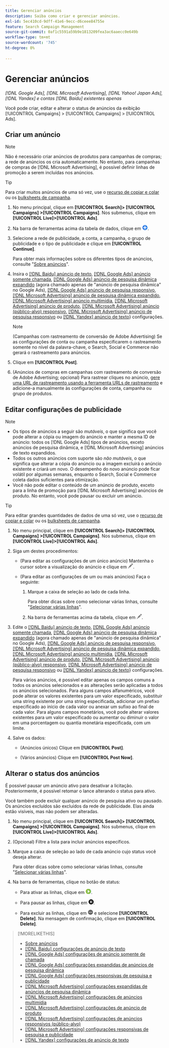 ```yaml
---
title: Gerenciar anúncios
description: Saiba como criar e gerenciar anúncios.
exl-id: 5ec410cd-9dff-41e6-9ecc-d6ceee84755e
feature: Search Campaign Management
source-git-commit: 0af1c5591a59b9e1813209fea3ac6aaecc0e649b
workflow-type: tm+mt
source-wordcount: '745'
ht-degree: 0%

---
```


# Gerenciar anúncios

*[!DNL Google Ads], [!DNL Microsoft Advertising], [!DNL Yahoo! Japan Ads], [!DNL Yandex] e contas [!DNL Baidu] existentes apenas*

Você pode criar, editar e alterar o status de anúncios da exibição [!UICONTROL Campaigns] > [!UICONTROL Campaigns] > [!UICONTROL Ads].

## Criar um anúncio

>[!NOTE]
>
>Não é necessário criar anúncios de produtos para campanhas de compras; a rede de anúncios os cria automaticamente. No entanto, para campanhas de compras de [!DNL Microsoft Advertising], é possível definir linhas de promoção a serem incluídas nos anúncios.

>[!TIP]
>
>Para criar muitos anúncios de uma só vez, use o [recurso de copiar e colar](/help/search-social-commerce/campaign-management/campaigns/copy-paste.md) ou os [bulksheets de campanha](/help/search-social-commerce/campaign-management/bulksheets/bulksheet-about.md).

1. No menu principal, clique em **[!UICONTROL Search]> [!UICONTROL Campaigns] >[!UICONTROL Campaigns]**. Nos submenus, clique em **[!UICONTROL Live]>[!UICONTROL Ads]**.

1. Na barra de ferramentas acima da tabela de dados, clique em ![Criar](/help/search-social-commerce/assets/add.png "Criar").

1. Selecione a rede de publicidade, a conta, a campanha, o grupo de publicidade e o tipo de publicidade e clique em **[!UICONTROL Continue]**.

   Para obter mais informações sobre os diferentes tipos de anúncios, consulte &quot;[Sobre anúncios](ad-about.md)&quot;.

1. Insira o [[!DNL Baidu] anúncio de texto](ad-settings-baidu-text.md), [[!DNL Google Ads] anúncio somente chamada](ad-settings-google-call.md), [[!DNL Google Ads] anúncio de pesquisa dinâmica expandido](ad-settings-google-dsa.md) (agora chamado apenas de &quot;anúncio de pesquisa dinâmica&quot; no Google Ads), [[!DNL Google Ads] anúncio de pesquisa responsivo](ad-settings-google-rsa.md), [[!DNL Microsoft Advertising] anúncio de pesquisa dinâmica expandido](ad-settings-microsoft-dsa.md), [[!DNL Microsoft Advertising] anúncio multimídia](ad-settings-microsoft-multimedia.md), [[!DNL Microsoft Advertising] anúncio de produto](ad-settings-microsoft-product.md), [[!DNL Microsoft Advertising] anúncio (público-alvo) responsivo](ad-settings-microsoft-responsive.md), [[!DNL Microsoft Advertising] anúncio de pesquisa responsivo](ad-settings-microsoft-rsa.md) ou [[!DNL Yandex] anúncio de texto](ad-settings-yandex-text.md)} configurações.

   >[!NOTE]
   >
   >(Campanhas com rastreamento de conversão de Adobe Advertising) Se as configurações de conta ou campanha especificarem o rastreamento somente no nível da palavra-chave, o Search, Social e Commerce não gerará o rastreamento para anúncios.

1. Clique em **[!UICONTROL Post]**.

1. (Anúncios de compras em campanhas com rastreamento de conversão de Adobe Advertising; opcional) Para rastrear cliques no anúncio, [gere uma URL de rastreamento usando a ferramenta URLs de rastreamento](/help/search-social-commerce/tools/click-tracking-url-generate.md) e adicione-a manualmente às configurações de conta, campanha ou grupo de produtos.

## Editar configurações de publicidade

>[!NOTE]
>
>* Os tipos de anúncios a seguir são *mutáveis*, o que significa que você pode alterar a cópia ou imagem do anúncio e manter a mesma ID de anúncio: todos os [!DNL Google Ads] tipos de anúncios, exceto anúncios de pesquisa dinâmica, e [!DNL Microsoft Advertising] anúncios de texto expandidos.
>* Todos os outros anúncios com suporte são *não mutáveis*, o que significa que alterar a cópia do anúncio ou a imagem excluirá o anúncio existente e criará um novo. O desempenho do novo anúncio pode ficar volátil por algumas semanas, enquanto o Search, Social e Commerce coleta dados suficientes para otimização.
>* Você não pode editar o conteúdo de um anúncio de produto, exceto para a linha de promoção para [!DNL Microsoft Advertising] anúncios de produto. No entanto, você pode pausar ou excluir um anúncio.

>[!TIP]
>
>Para editar grandes quantidades de dados de uma só vez, use o [recurso de copiar e colar](/help/search-social-commerce/campaign-management/campaigns/copy-paste.md) ou os [bulksheets de campanha](/help/search-social-commerce/campaign-management/bulksheets/bulksheet-about.md).

1. No menu principal, clique em **[!UICONTROL Search]> [!UICONTROL Campaigns] >[!UICONTROL Campaigns]**. Nos submenus, clique em **[!UICONTROL Live]>[!UICONTROL Ads]**.

1. Siga um destes procedimentos:

   * (Para editar as configurações de um único anúncio) Mantenha o cursor sobre a visualização do anúncio e clique em ![Editar](/help/search-social-commerce/assets/edit.png "Editar").

   * (Para editar as configurações de um ou mais anúncios) Faça o seguinte:

      1. Marque a caixa de seleção ao lado de cada linha.

         Para obter dicas sobre como selecionar várias linhas, consulte &quot;[Selecionar várias linhas](/help/search-social-commerce/common-tasks/navigation-editing-selection/multiple-rows-select.md)&quot;.

      1. Na barra de ferramentas acima da tabela, clique em ![Editar](/help/search-social-commerce/assets/edit.png "Editar").

1. Edite o [[!DNL Baidu] anúncio de texto](ad-settings-baidu-text.md), [[!DNL Google Ads] anúncio somente chamada](ad-settings-google-call.md), [[!DNL Google Ads] anúncio de pesquisa dinâmica expandido](ad-settings-google-dsa.md) (agora chamado apenas de &quot;anúncio de pesquisa dinâmica&quot; no Google Ads), [[!DNL Google Ads] anúncio de pesquisa responsivo](ad-settings-google-rsa.md), [[!DNL Microsoft Advertising] anúncio de pesquisa dinâmica expandido](ad-settings-microsoft-dsa.md), [[!DNL Microsoft Advertising] anúncio multimídia](ad-settings-microsoft-multimedia.md), [[!DNL Microsoft Advertising] anúncio de produto](ad-settings-microsoft-product.md), [[!DNL Microsoft Advertising] anúncio (público-alvo) responsivo](ad-settings-microsoft-responsive.md), [[!DNL Microsoft Advertising] anúncio de pesquisa responsivo](ad-settings-microsoft-rsa.md) ou [[!DNL Yandex] anúncio de texto](ad-settings-yandex-text.md)} configurações.

   Para vários anúncios, é possível editar apenas os campos comuns a todos os anúncios selecionados e as alterações serão aplicadas a todos os anúncios selecionados. Para alguns campos alfanuméricos, você pode alterar os valores existentes para um valor especificado, substituir uma string existente por uma string especificada, adicionar um prefixo especificado ao início de cada valor ou anexar um sufixo ao final de cada valor. Para alguns campos monetários, você pode alterar valores existentes para um valor especificado ou aumentar ou diminuir o valor em uma porcentagem ou quantia monetária especificada, com um limite.

1. Salve os dados:

   * (Anúncios únicos) Clique em **[!UICONTROL Post]**.

   * (Vários anúncios) Clique em **[!UICONTROL Post Now]**.

## Alterar o status dos anúncios

É possível pausar um anúncio ativo para desativar a licitação. Posteriormente, é possível retomar o lance alterando o status para ativo.

Você também pode excluir qualquer anúncio de pesquisa ativo ou pausado. Os anúncios excluídos são excluídos da rede de publicidade. Elas ainda estão visíveis, mas não podem ser alteradas.

1. No menu principal, clique em **[!UICONTROL Search]> [!UICONTROL Campaigns] >[!UICONTROL Campaigns]**. Nos submenus, clique em **[!UICONTROL Live]>[!UICONTROL Ads]**.

1. (Opcional) Filtre a lista para incluir anúncios específicos.

1. Marque a caixa de seleção ao lado de cada anúncio cujo status você deseja alterar.

   Para obter dicas sobre como selecionar várias linhas, consulte &quot;[Selecionar várias linhas](/help/search-social-commerce/common-tasks/navigation-editing-selection/multiple-rows-select.md)&quot;.

1. Na barra de ferramentas, clique no botão de status:

   * Para ativar as linhas, clique em ![Ativar](/help/search-social-commerce/assets/activate.png "Ativar").

   * Para pausar as linhas, clique em ![Pausar](/help/search-social-commerce/assets/pause.png "Pausar").

   * Para excluir as linhas, clique em ![Mais](/help/search-social-commerce/assets/more.png "Mais") e selecione **[!UICONTROL Delete]**. Na mensagem de confirmação, clique em **[!UICONTROL Delete]**.

>[!MORELIKETHIS]
>
>* [Sobre anúncios](ad-about.md)
>* [[!DNL Baidu] configurações de anúncio de texto](ad-settings-baidu-text.md)
>* [[!DNL Google Ads] configurações de anúncio somente de chamada](ad-settings-google-call.md)
>* [[!DNL Google Ads] configurações expandidas de anúncios de pesquisa dinâmica](ad-settings-google-dsa.md)
>* [[!DNL Google Ads] configurações responsivas de pesquisa e publicidade](ad-settings-google-rsa.md)
>* [[!DNL Microsoft Advertising] configurações expandidas de anúncios de pesquisa dinâmica](ad-settings-microsoft-dsa.md)
>* [[!DNL Microsoft Advertising] configurações de anúncios multimídia](ad-settings-microsoft-multimedia.md)
>* [[!DNL Microsoft Advertising] configurações de anúncio de produto](ad-settings-microsoft-product.md)
>* [[!DNL Microsoft Advertising] configurações de anúncios responsivos (público-alvo)](ad-settings-microsoft-responsive.md)
>* [[!DNL Microsoft Advertising] configurações responsivas de pesquisa e publicidade](ad-settings-microsoft-rsa.md)
>* [[!DNL Yandex] configurações de anúncio de texto](ad-settings-yandex-text.md)
